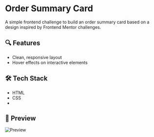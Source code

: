 # Order Summary Card

A simple frontend challenge to build an order summary card based on a design inspired by Frontend Mentor challenges.

## 🔍 Features

- Clean, responsive layout
- Hover effects on interactive elements

## 🛠 Tech Stack

- HTML
- CSS
- 
## 📸 Preview
![Preview](./images/images/preview.png)


